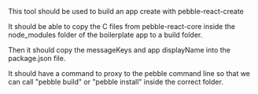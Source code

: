 This tool should be used to build an app create with pebble-react-create

It should be able to copy the C files from pebble-react-core inside the node_modules folder of the boilerplate app to a build folder.

Then it should copy the messageKeys and app displayName into the package.json file.

It should have a command to proxy to the pebble command line so that we can call "pebble build" or "pebble install" inside the correct folder.